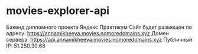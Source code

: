 # movies-explorer-api
Бэкенд дипломного проекта Яндекс Практикум
Сайт будет размещен по адресу: https://annamikheeva.movies.nomoredomains.xyz
Домен сервера: https://api.annamikheeva.movies.nomoredomains.xyz
Публичный IP: 51.250.30.68
